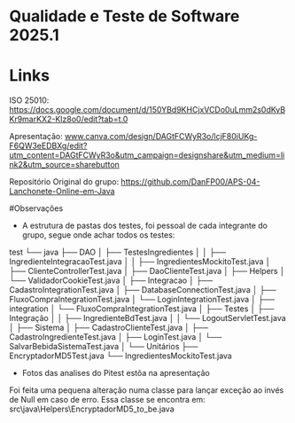 # Qualidade e Teste de Software 2025.1

# Links
ISO 25010: https://docs.google.com/document/d/150YBd9KHCjxVCDo0uLmm2s0dKvBKr9marKX2-KIz8o0/edit?tab=t.0

Apresentação: www.canva.com/design/DAGtFCWyR3o/lcjF80iUKg-F6QW3eEDBXg/edit?utm_content=DAGtFCWyR3o&utm_campaign=designshare&utm_medium=link2&utm_source=sharebutton

Repositório Original do grupo: https://github.com/DanFP00/APS-04-Lanchonete-Online-em-Java


#Observações

- A estrutura de pastas dos testes, foi pessoal de cada integrante do grupo, segue onde achar todos os testes:

test
└── java
    ├── DAO
    │   ├── TestesIngredientes
    │   │   ├── IngredienteIntegracaoTest.java
    │   │   ├── IngredientesMockitoTest.java
    │   ├── ClienteControllerTest.java
    │   ├── DaoClienteTest.java
    │
    ├── Helpers
    │   └── ValidadorCookieTest.java
    │
    ├── Integracao
    │   ├── CadastroIntegrationTest.java
    │   ├── DatabaseConnectionTest.java
    │   ├── FluxoCompraIntegrationTest.java
    │   └── LoginIntegrationTest.java
    │
    ├── integration
    │   └── FluxoCompraIntegrationTest.java
    │
    ├── Testes
    │   ├── Integração
    │   │   ├── IngredienteBdTest.java
    │   │   └── LogoutServletTest.java
    │
    ├── Sistema
    │   ├── CadastroClienteTest.java
    │   ├── CadastroIngredienteTest.java
    │   ├── LoginTest.java
    │   └── SalvarBebidaSistemaTest.java
    │
    └── Unitários
        ├── EncryptadorMD5Test.java
        └── IngredientesMockitoTest.java



- Fotos das analises do Pitest estõa na apresentação


Foi feita uma pequena alteração numa classe para lançar exceção ao invés de Null em caso de erro. 
Essa classe se encontra em: src\java\Helpers\EncryptadorMD5_to_be.java